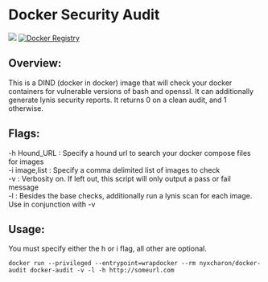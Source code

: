 Docker Security Audit
=================================  
[![](https://badge.imagelayers.io/nyxcharon/docker-audit:latest.svg)](https://imagelayers.io/?images=nyxcharon/docker-audit:latest 'Get your own badge on imagelayers.io')
[![Docker Registry](https://img.shields.io/docker/pulls/nyxcharon/docker-audit.svg)](https://registry.hub.docker.com/u/nyxcharon/docker-audit)&nbsp;



Overview:
--------------  
This is a DIND (docker in docker) image that will check your docker containers
for vulnerable versions of bash and openssl. It can additionally generate
lynis security reports. It returns 0 on a clean audit, and 1 otherwise.  

Flags:
----------------
-h Hound_URL  : Specify a hound url to search your docker compose files for images  
-i image,list : Specify a comma delimited list of images to check  
-v : Verbosity on. If left out, this script will only output a pass or fail message  
-l : Besides the base checks, additionally run a lynis scan for each image. Use in conjunction
with -v  


Usage:
----------------
You must specify either the h or i flag, all other are optional.  
```
docker run --privileged --entrypoint=wrapdocker --rm nyxcharon/docker-audit docker-audit -v -l -h http://someurl.com
```

